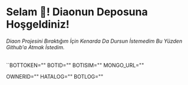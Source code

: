 # Selam 👋! Diaonun Deposuna Hoşgeldiniz!

###### Diaon Projesini Bıraktığım İçin Kenarda Da Dursun İstemedim Bu Yüzden Github'a Atmak İstedim.

``BOTTOKEN=""
BOTID=""
BOTISIM=""
MONGO_URL=""

OWNERID=""
HATALOG=""
BOTLOG=""
